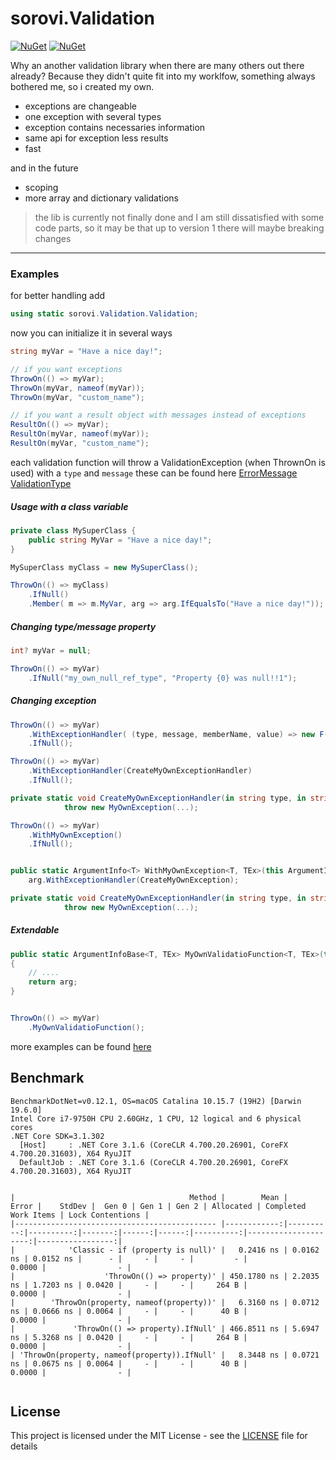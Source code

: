 # sorovi.Validation

[![NuGet](https://img.shields.io/nuget/v/sorovi.Validation.svg?style=flat-square)](https://www.nuget.org/packages/sorovi.Validation/)
[![NuGet](https://img.shields.io/nuget/dt/sorovi.Validation.svg?style=flat-square)](https://www.nuget.org/packages/sorovi.Validation/)

Why an another validation library when there are many others out there already? 
Because they didn't quite fit into my worklfow, something always bothered me, so i created my own. 

- exceptions are changeable
- one exception with several types
- exception contains necessaries information
- same api for exception less results
- fast

and in the future 
- scoping
- more array and dictionary validations

   
> the lib is currently not finally done and I am still dissatisfied with some code parts,
so it may be that up to version 1 there will maybe breaking changes

---
### Examples

for better handling add 

```csharp
using static sorovi.Validation.Validation;
```

now you can initialize it in several ways 

```csharp
string myVar = "Have a nice day!";

// if you want exceptions
ThrowOn(() => myVar);
ThrowOn(myVar, nameof(myVar));
ThrowOn(myVar, "custom_name");

// if you want a result object with messages instead of exceptions
ResultOn(() => myVar);
ResultOn(myVar, nameof(myVar));
ResultOn(myVar, "custom_name");
```

each validation function will throw a ValidationException (when ThrownOn is used) with a `type` and `message`
these can be found here [ErrorMessage](sorovi.Validation/Common/ErrorMessage.cs) [ValidationType](sorovi.Validation/Common/ValidationType.cs)



##### Usage with a class variable

```csharp
private class MySuperClass { 
    public string MyVar = "Have a nice day!";
}

MySuperClass myClass = new MySuperClass();

ThrowOn(() => myClass)
    .IfNull()
    .Member( m => m.MyVar, arg => arg.IfEqualsTo("Have a nice day!"));

```

##### Changing type/message property

```csharp
int? myVar = null;

ThrowOn(() => myVar)
    .IfNull("my_own_null_ref_type", "Property {0} was null!!1");
```



##### Changing exception

```csharp
ThrowOn(() => myVar)
    .WithExceptionHandler( (type, message, memberName, value) => new F(...) )
    .IfNull();
```

```csharp
ThrowOn(() => myVar)
    .WithExceptionHandler(CreateMyOwnExceptionHandler)
    .IfNull();

private static void CreateMyOwnExceptionHandler(in string type, in string message, in string memberName, in object value) =>
            throw new MyOwnException(...);
```


```csharp
ThrowOn(() => myVar)
    .WithMyOwnException()
    .IfNull();


public static ArgumentInfo<T> WithMyOwnException<T, TEx>(this ArgumentInfoBase<T, TEx> arg) where TEx : Delegate => 
    arg.WithExceptionHandler(CreateMyOwnException);

private static void CreateMyOwnExceptionHandler(in string type, in string message, in string memberName, in object value) =>
            throw new MyOwnException(...);
```

##### Extendable

```csharp
public static ArgumentInfoBase<T, TEx> MyOwnValidatioFunction<T, TEx>(this ArgumentInfoBase<T, TEx> arg, ....)
{
    // ....
    return arg;
}


ThrowOn(() => myVar)
    .MyOwnValidatioFunction();

```

more examples can be found [here](docs/validations.md)

## Benchmark

```
BenchmarkDotNet=v0.12.1, OS=macOS Catalina 10.15.7 (19H2) [Darwin 19.6.0]
Intel Core i7-9750H CPU 2.60GHz, 1 CPU, 12 logical and 6 physical cores
.NET Core SDK=3.1.302
  [Host]     : .NET Core 3.1.6 (CoreCLR 4.700.20.26901, CoreFX 4.700.20.31603), X64 RyuJIT
  DefaultJob : .NET Core 3.1.6 (CoreCLR 4.700.20.26901, CoreFX 4.700.20.31603), X64 RyuJIT


|                                       Method |        Mean |     Error |    StdDev |  Gen 0 | Gen 1 | Gen 2 | Allocated | Completed Work Items | Lock Contentions |
|--------------------------------------------- |------------:|----------:|----------:|-------:|------:|------:|----------:|---------------------:|-----------------:|
|            'Classic - if (property is null)' |   0.2416 ns | 0.0162 ns | 0.0152 ns |      - |     - |     - |         - |               0.0000 |                - |
|                    'ThrowOn(() => property)' | 450.1780 ns | 2.2035 ns | 1.7203 ns | 0.0420 |     - |     - |     264 B |               0.0000 |                - |
|        'ThrowOn(property, nameof(property))' |   6.3160 ns | 0.0712 ns | 0.0666 ns | 0.0064 |     - |     - |      40 B |               0.0000 |                - |
|             'ThrowOn(() => property).IfNull' | 466.8511 ns | 5.6947 ns | 5.3268 ns | 0.0420 |     - |     - |     264 B |               0.0000 |                - |
| 'ThrowOn(property, nameof(property)).IfNull' |   8.3448 ns | 0.0721 ns | 0.0675 ns | 0.0064 |     - |     - |      40 B |               0.0000 |                - |


```

## License

This project is licensed under the MIT License - see the [LICENSE](LICENSE) file for details